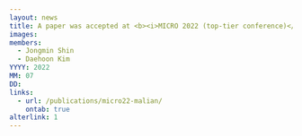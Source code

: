 ```yaml
---
layout: news
title: A paper was accepted at <b><i>MICRO 2022 (top-tier conference)</i></b>.
images:
members:
  - Jongmin Shin
  - Daehoon Kim
YYYY: 2022
MM: 07
DD: 
links:
  - url: /publications/micro22-malian/
    ontab: true
alterlink: 1
---
```


